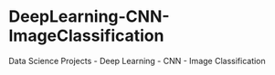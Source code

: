 # DeepLearning-CNN-ImageClassification
Data Science Projects - Deep Learning - CNN - Image Classification

